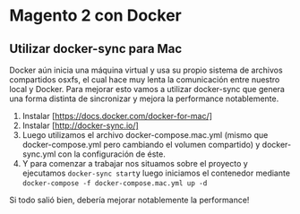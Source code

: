 # Magento 2 con Docker

## Utilizar docker-sync para Mac

Docker aún inicia una máquina virtual y usa su propio sistema de archivos compartidos osxfs, el cual hace muy lenta la comunicación entre nuestro local y Docker.
Para mejorar esto vamos a utilizar docker-sync que genera una forma distinta de sincronizar y mejora la performance notablemente.

1. Instalar [https://docs.docker.com/docker-for-mac/]
2. Instalar [http://docker-sync.io/]
3. Luego utilizamos el archivo docker-compose.mac.yml (mismo que docker-compose.yml pero cambiando el volumen compartido) y docker-sync.yml con la configuración de éste.
4. Y para comenzar a trabajar nos situamos sobre el proyecto y ejecutamos ```docker-sync start```y luego iniciamos el contenedor mediante ```docker-compose -f docker-compose.mac.yml up -d```

Si todo salió bien, debería mejorar notablemente la performance!
